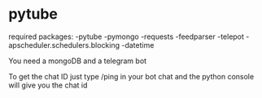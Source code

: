 # pytube

required packages:
-pytube
-pymongo
-requests
-feedparser
-telepot
-apscheduler.schedulers.blocking 
-datetime

You need a mongoDB and a telegram bot

To get the chat ID just type /ping in your bot chat and the python console will give you the chat id
